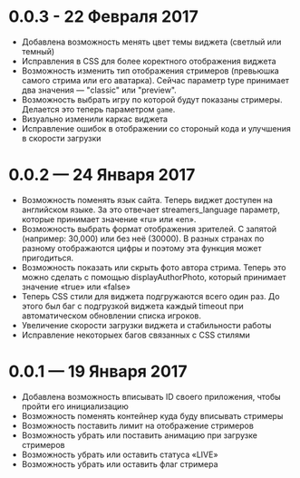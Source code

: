 # 0.0.3 - 22 Февраля 2017

- Добавлена возможность менять цвет темы виджета (светлый или темный)
- Исправления в CSS для более коректного отображения виджета 
- Возможность изменить тип отображения стримеров (превьюшка самого стрима или его аватарка). Сейчас параметр type принимает два значения — "classic" или "preview".
- Возможность выбрать игру по которой будут показаны стримеры. Делается это теперь параметром `game`. 
- Визуально изменили каркас виджета 
- Исправление ошибок в отображении со стороный кода и улучшения в скорости загрузки 

# 0.0.2 — 24 Января 2017

- Возможность поменять язык сайта. Теперь виджет доступен на английском языке. За это отвечает streamers_language параметр, которые принимает значение «ru» или «en».
- Возможность выбрать формат отображения зрителей. С запятой (например: 30,000) или без неё (30000). В разных странах по разному отображаются цифры и поэтому эта функция может пригодиться.
- Возможность показать или скрыть фото автора стрима. Теперь это можно сделать с помощью displayAuthorPhoto, который принимает значение «true» или «false»
- Теперь CSS стили для виджета подгружаются всего один раз. До этого был баг с подгрузкой виджета каждый timeout при автоматическом обновлении списка игроков.
- Увеличение скорости загрузки виджета и стабильности работы
- Исправление некоторыех багов связанных с CSS стилями

# 0.0.1 — 19 Января 2017

- Добавлена возможность вписывать ID своего приложения, чтобы пройти его инициализацию
- Возможность поменять контейнер куда буду вписывать  стримеры
- Возможность поставить лимит на отображение стримеров
- Возможность убрать или поставить анимацию при загрузке стримеров
- Возможность убрать или оставить статуса «LIVE»
- Возможность убрать или оставить флаг стримера